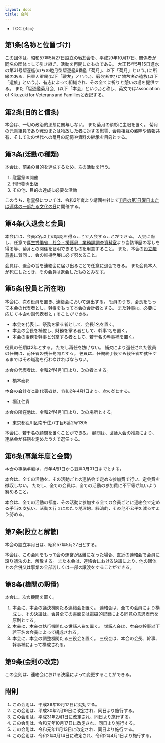 ```yaml
---
layout: docs
title: 会則
---
```


- TOC
{:toc}

## 第1条(名称と位置づけ)
この団体は、昭和57年5月27日設立の戦友会を、平成29年10月17日、関係者が同名の団体として引き継ぎ、活動を再開したものである。
大正15年5月15日進水の第31号駆逐艦(のちの睦月型駆逐艦9番艦「菊月」、以下「菊月」という。)に所縁のある、旧軍人軍属(以下「戦友」という。)、戦歿者並びに物故者の遺族(以下「遺族」という。)、有志によって組織され、その全てに祈りと憩いの場を提供する。
また「駆逐艦菊月会」(以下「本会」という。)と称し、英文ではAssociation of Kikuzuki for Veterans and Familiesと表記する。

## 第2条(目的と信条)
本会は、一切の政治的思想に関与しない。
また菊月の顕彰に主眼を置く。
菊月の元乗組員であり戦没または物故した者に対する慰霊、会員相互の親睦や情報共有、そして次の世代への菊月の記憶や資料の継承を目的とする。

## 第3条(活動の種類)
本会は、前条の目的を達成するため、次の活動を行う。
1. 慰霊祭の開催
1. 刊行物の出版
1. その他、目的の達成に必要な活動

このうち、慰霊祭については、令和2年度より靖國神社にて[11月の第1日曜日または連休の一部たる文化の日](https://www.kikuzukikai.org/docs/faq.html#%E4%BB%A4%E5%92%8C2%E5%B9%B4%E5%BA%A6%E4%BB%A5%E9%99%8D%E3%81%AE%EF%A8%9C%E5%9C%8B%E7%A5%9E%E7%A4%BE%E3%81%A7%E3%81%AE%E5%BD%93%E4%BC%9A%E6%85%B0%E9%9C%8A%E7%A5%AD%E3%81%AB%E3%81%A4%E3%81%84%E3%81%A6)に開催する。

## 第4条(入退会と会員)
本会には、会員2名以上の承認を得ることで入会することができる。
入会に際し、任意で[厚生労働省　社会・援護局　業務課調査資料室](http://www.mhlw.go.jp/stf/seisakunitsuite/bunya/0000093051.html)より当該軍歴の写しを得る等、菊月との関係を証明できるものを用意すること。
また、本会の[設立趣意書](https://www.kikuzukikai.org/blog/prospectus.html)に賛同し、会の維持発展に必ず努めること。

会員は、退会の旨を連絡会に届け出ることで任意に退会できる。
また会員本人が死亡したとき、その会員は退会したものとみなす。

## 第5条(役員と所在地)
本会に、次の役員を置き、連絡会において選出する。
役員のうち、会長をもって本会の代表者とし、幹事をもって本会の会計者とする。
また幹事は、必要に応じて本会の副代表者とすることができる。
- 本会を代表し、祭務を掌る者として、会長1名を置く。
- 本会の会長を補佐し、財務を掌る者として、幹事1名を置く。
- 本会の事務を幹事と分掌する者として、若干名の幹事補を置く。

役員の任期は2年とする。
ただし再任を妨げない。
補欠により選任された役員の任期は、前任者の残任期間とする。
役員は、任期終了後でも後任者が就任するまではその職務を行わなければならない。

本会の代表者は、令和2年4月1日より、次の者とする。
- 橋本泰邦

本会の会計者と副代表者は、令和2年4月1日より、次の者とする。
- 堀江仁貴

本会の所在地は、令和2年4月1日より、次の場所とする。
- 東京都荒川区南千住八丁目6番2号1305

本会に、若干名の顧問を置くことができる。
顧問は、世話人会の推薦により、連絡会が任期を定めたうえで選任する。

## 第6条(事業年度と会費)
本会の事業年度は、毎年4月1日から翌年3月31日までとする。

本会は、全ての活動を、その活動ごとの連絡会で定める参加費で行い、定会費を徴収しない。
ただし、全ての会員は、全ての活動の参加費に不平等が無いよう努めること。

本会は、全ての活動の都度、その活動に参加する全ての会員ごとに連絡会で定める手当を支払い、活動を行うにあたり地理的、経済的、その他不公平を減らすよう努める。

## 第7条(設立と解散)
本会の設立年月日は、昭和57年5月27日とする。

本会は、この会則をもって会の運営が困難になった場合、直近の連絡会で会員に諮り議決の上、解散する。
また本会は、連絡会における決議により、他の団体との合併又は事業の全部若しくは一部の譲渡をすることができる。

## 第8条(機関の設置)
本会に、次の機関を置く。
1. 本会に、本会の議決機関たる連絡会を置く。
連絡会は、全ての会員により構成し、その決議は、会員全ての書面又は電磁的記録による同意の意思表示を原則とする。
1. 本会に、本会の執行機関たる世話人会を置く。
世話人会は、本会の幹事以下若干名の会員によって構成される。
1. 本会に、本会の調整機関たる三役会を置く。
三役会は、本会の会長、幹事、幹事補によって構成される。

## 第9条(会則の改定)
この会則は、連絡会における決議によって変更することができる。

## 附則
1. この会則は、平成29年10月17日に発効する。
1. この会則は、平成30年2月19日に改定され、同日より施行する。
1. この会則は、平成31年2月1日に改定され、同日より施行する。
1. この会則は、令和元年10月17日に改定され、同日より施行する。
1. この会則は、令和元年11月13日に改定され、同日より施行する。
1. この会則は、令和2年3月14日に改定され、令和2年4月1日より施行する。
